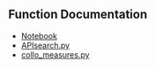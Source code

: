 ## Function Documentation

- [Notebook](collostructional_analysis.html)
- [APIsearch.py](APIsearch.html)
- [collo_measures.py](collo_measures.html)